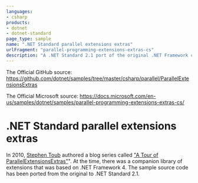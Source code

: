 ```yaml
---
languages:
- csharp
products:
- dotnet
- dotnet-standard
page_type: sample
name: ".NET Standard parallel extensions extras"
urlFragment: "parallel-programming-extensions-extras-cs"
description: "A .NET Standard 2.1 port of the original .NET Framework class library from 2010 - containing parallel programming extensions."
---
```


The Official GitHub source: https://github.com/dotnet/samples/tree/master/csharp/parallel/ParallelExtensionsExtras

The Official Microsoft source: https://docs.microsoft.com/en-us/samples/dotnet/samples/parallel-programming-extensions-extras-cs/

# .NET Standard parallel extensions extras

In 2010, [Stephen Toub](https://devblogs.microsoft.com/pfxteam/author/toub/) authored a blog series called ["A Tour of ParallelExtensionsExtras"](https://devblogs.microsoft.com/pfxteam/a-tour-of-parallelextensionsextras/)". At the time, there was a companion library of extensions that was based on .NET Framework 4. The sample source code has been ported from the original to .NET Standard 2.1.
